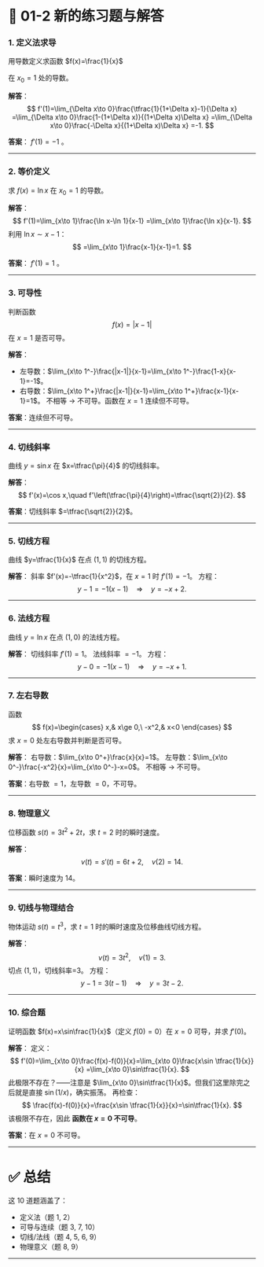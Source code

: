 

# 📘 01-2 新的练习题与解答

### 1. 定义法求导

用导数定义求函数
$f(x)=\frac{1}{x}$

在 $x_0=1$ 处的导数。

**解答**：
$$
f'(1)=\lim_{\Delta x\to 0}\frac{\tfrac{1}{1+\Delta x}-1}{\Delta x}
=\lim_{\Delta x\to 0}\frac{1-(1+\Delta x)}{(1+\Delta x)\Delta x}
=\lim_{\Delta x\to 0}\frac{-\Delta x}{(1+\Delta x)\Delta x}
=-1.
$$

**答案**： $f'(1)=-1$ 。

---

### 2. 等价定义

求 $f(x)=\ln x$ 在 $x_0=1$ 的导数。

**解答**：
$$
f'(1)=\lim_{x\to 1}\frac{\ln x-\ln 1}{x-1}
=\lim_{x\to 1}\frac{\ln x}{x-1}.
$$
利用 $\ln x\sim x-1$：
$$
=\lim_{x\to 1}\frac{x-1}{x-1}=1.
$$

**答案**： $f'(1)=1$ 。

---

### 3. 可导性

判断函数
$$
f(x)=|x-1|
$$
在 $x=1$ 是否可导。

**解答**：

* 左导数：$\lim_{x\to 1^-}\frac{|x-1|}{x-1}=\lim_{x\to 1^-}\frac{1-x}{x-1}=-1$。
* 右导数：$\lim_{x\to 1^+}\frac{|x-1|}{x-1}=\lim_{x\to 1^+}\frac{x-1}{x-1}=1$。
  不相等 → 不可导。函数在 $x=1$ 连续但不可导。

**答案**：连续但不可导。

---

### 4. 切线斜率

曲线 $y=\sin x$ 在 $x=\tfrac{\pi}{4}$ 的切线斜率。

**解答**：
$$
f'(x)=\cos x,\quad f'\left(\tfrac{\pi}{4}\right)=\tfrac{\sqrt{2}}{2}.
$$

**答案**：切线斜率 $=\tfrac{\sqrt{2}}{2}$。

---

### 5. 切线方程

曲线 $y=\tfrac{1}{x}$ 在点 $(1,1)$ 的切线方程。

**解答**：
斜率 $f'(x)=-\tfrac{1}{x^2}$，在 $x=1$ 时 $f'(1)=-1$。
方程：
$$
y-1=-1(x-1)\quad\Rightarrow\quad y=-x+2.
$$

---

### 6. 法线方程

曲线 $y=\ln x$ 在点 $(1,0)$ 的法线方程。

**解答**：
切线斜率 $f'(1)=1$。
法线斜率 $=-1$。
方程：
$$
y-0=-1(x-1)\quad\Rightarrow\quad y=-x+1.
$$

---

### 7. 左右导数

函数
$$
f(x)=\begin{cases}
x,& x\ge 0,\
-x^2,& x<0
\end{cases}
$$
求 $x=0$ 处左右导数并判断是否可导。

**解答**：
右导数：$\lim_{x\to 0^+}\frac{x}{x}=1$。
左导数：$\lim_{x\to 0^-}\frac{-x^2}{x}=\lim_{x\to 0^-}-x=0$。
不相等 → 不可导。

**答案**：右导数 $=1$，左导数 $=0$，不可导。

---

### 8. 物理意义

位移函数 $s(t)=3t^2+2t$，求 $t=2$ 时的瞬时速度。

**解答**：
$$
v(t)=s'(t)=6t+2,\quad v(2)=14.
$$

**答案**：瞬时速度为 14。

---

### 9. 切线与物理结合

物体运动 $s(t)=t^3$，求 $t=1$ 时的瞬时速度及位移曲线切线方程。

**解答**：
$$
v(t)=3t^2,\quad v(1)=3.
$$
切点 $(1,1)$，切线斜率=3。
方程：
$$
y-1=3(t-1)\quad\Rightarrow\quad y=3t-2.
$$

---

### 10. 综合题

证明函数 $f(x)=x\sin\frac{1}{x}$（定义 $f(0)=0$）在 $x=0$ 可导，并求 $f'(0)$。

**解答**：
定义：
$$
f'(0)=\lim_{x\to 0}\frac{f(x)-f(0)}{x}=\lim_{x\to 0}\frac{x\sin \tfrac{1}{x}}{x}
=\lim_{x\to 0}\sin\tfrac{1}{x}.
$$
此极限不存在？——注意是 $\lim_{x\to 0}\sin\tfrac{1}{x}$。但我们这里除完之后就是直接 $\sin(1/x)$，确实振荡。
再检查：
$$
\frac{f(x)-f(0)}{x}=\frac{x\sin \tfrac{1}{x}}{x}=\sin\tfrac{1}{x}.
$$
该极限不存在，因此 **函数在 $x=0$ 不可导**。

**答案**：在 $x=0$ 不可导。

---

# ✅ 总结

这 10 道题涵盖了：

* 定义法（题 1, 2）
* 可导与连续（题 3, 7, 10）
* 切线/法线（题 4, 5, 6, 9）
* 物理意义（题 8, 9）

---


